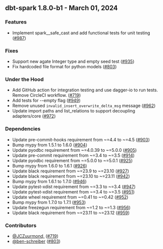 ## dbt-spark 1.8.0-b1 - March 01, 2024

### Features

- Implement spark__safe_cast and add functional tests for unit testing ([#987](https://github.com/dbt-labs/dbt-spark/issues/987))

### Fixes

- Support new agate Integer type and empty seed test ([#935](https://github.com/dbt-labs/dbt-spark/issues/935))
- Fix hardcoded file format for python models ([#803](https://github.com/dbt-labs/dbt-spark/issues/803))

### Under the Hood

- Add GitHub action for integration testing and use dagger-io to run tests. Remove CircleCI workflow. ([#719](https://github.com/dbt-labs/dbt-spark/issues/719))
- Add tests for --empty flag ([#949](https://github.com/dbt-labs/dbt-spark/issues/949))
- Remove unused `invalid_insert_overwrite_delta_msg` message ([#962](https://github.com/dbt-labs/dbt-spark/issues/962))
- Update import paths and list_relations to support decoupling adapters/core ([#972](https://github.com/dbt-labs/dbt-spark/issues/972))

### Dependencies

- Update pre-commit-hooks requirement from ~=4.4 to ~=4.5 ([#903](https://github.com/dbt-labs/dbt-spark/pull/903))
- Bump mypy from 1.5.1 to 1.6.0 ([#904](https://github.com/dbt-labs/dbt-spark/pull/904))
- Update pyodbc requirement from ~=4.0.39 to ~=5.0.0 ([#905](https://github.com/dbt-labs/dbt-spark/pull/905))
- Update pre-commit requirement from ~=3.4 to ~=3.5 ([#914](https://github.com/dbt-labs/dbt-spark/pull/914))
- Update pyodbc requirement from ~=5.0.0 to ~=5.0.1 ([#925](https://github.com/dbt-labs/dbt-spark/pull/925))
- Bump mypy from 1.6.0 to 1.6.1 ([#926](https://github.com/dbt-labs/dbt-spark/pull/926))
- Update black requirement from ~=23.9 to ~=23.10 ([#927](https://github.com/dbt-labs/dbt-spark/pull/927))
- Update black requirement from ~=23.10 to ~=23.11 ([#942](https://github.com/dbt-labs/dbt-spark/pull/942))
- Bump mypy from 1.6.1 to 1.7.0 ([#946](https://github.com/dbt-labs/dbt-spark/pull/946))
- Update pytest-xdist requirement from ~=3.3 to ~=3.4 ([#947](https://github.com/dbt-labs/dbt-spark/pull/947))
- Update pytest-xdist requirement from ~=3.4 to ~=3.5 ([#951](https://github.com/dbt-labs/dbt-spark/pull/951))
- Update wheel requirement from ~=0.41 to ~=0.42 ([#952](https://github.com/dbt-labs/dbt-spark/pull/952))
- Bump mypy from 1.7.0 to 1.7.1 ([#953](https://github.com/dbt-labs/dbt-spark/pull/953))
- Update freezegun requirement from ~=1.2 to ~=1.3 ([#956](https://github.com/dbt-labs/dbt-spark/pull/956))
- Update black requirement from ~=23.11 to ~=23.12 ([#959](https://github.com/dbt-labs/dbt-spark/pull/959))

### Contributors
- [@JCZuurmond,](https://github.com/JCZuurmond,) ([#719](https://github.com/dbt-labs/dbt-spark/issues/719))
- [@ben-schreiber](https://github.com/ben-schreiber) ([#803](https://github.com/dbt-labs/dbt-spark/issues/803))
